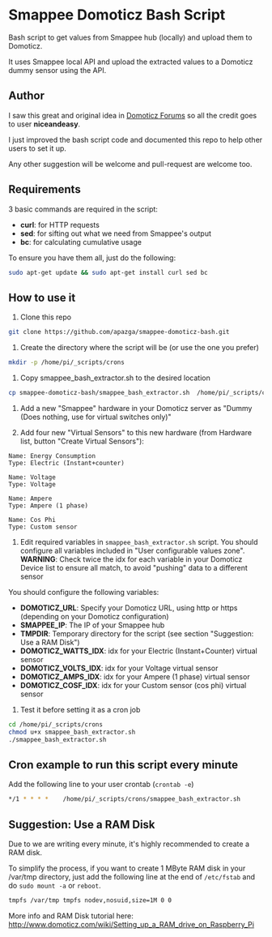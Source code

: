 # Smappee Domoticz Bash Script
Bash script to get values from Smappee hub (locally) and upload them to Domoticz.

It uses Smappee local API and upload the extracted values to a Domoticz dummy sensor using the API.

## Author
I saw this great and original idea in [Domoticz Forums](https://www.domoticz.com/forum/viewtopic.php?f=31&t=7312&hilit=smappee&start=20) so all the credit goes to user **niceandeasy**.

I just improved the bash script code and documented this repo to help other users to set it up.

Any other suggestion will be welcome and pull-request are welcome too.

## Requirements
3 basic commands are required in the script:
* **curl**: for HTTP requests
* **sed**: for sifting out what we need from Smappee's output
* **bc**: for calculating cumulative usage

To ensure you have them all, just do the following:
```bash
sudo apt-get update && sudo apt-get install curl sed bc
```

## How to use it
1. Clone this repo
  ```bash
  git clone https://github.com/apazga/smappee-domoticz-bash.git
  ```

1. Create the directory where the script will be (or use the one you prefer)
  ```bash
  mkdir -p /home/pi/_scripts/crons
  ```

1. Copy smappee_bash_extractor.sh to the desired location
  ```bash
  cp smappee-domoticz-bash/smappee_bash_extractor.sh  /home/pi/_scripts/crons
  ```

1. Add a new "Smappee" hardware in your Domoticz server as "Dummy (Does nothing, use for virtual switches only)"

1. Add four new "Virtual Sensors" to this new hardware (from Hardware list, button "Create Virtual Sensors"):
  ```
  Name: Energy Consumption
  Type: Electric (Instant+counter)

  Name: Voltage
  Type: Voltage

  Name: Ampere
  Type: Ampere (1 phase)

  Name: Cos Phi
  Type: Custom sensor
```

1. Edit required variables in `smappee_bash_extractor.sh` script. You should configure all variables included in "User configurable values zone".
  **WARNING**: Check twice the idx for each variable in your Domoticz Device list to ensure all match, to avoid "pushing" data to a different sensor

  You should configure the following variables:
  * **DOMOTICZ_URL**: Specify your Domoticz URL, using http or https (depending on your Domoticz configuration)
  * **SMAPPEE_IP**: The IP of your Smappee hub
  * **TMPDIR**: Temporary directory for the script (see section "Suggestion: Use a RAM Disk")
  * **DOMOTICZ_WATTS_IDX**: idx for your Electric (Instant+Counter) virtual sensor
  * **DOMOTICZ_VOLTS_IDX**: idx for your Voltage virtual sensor
  * **DOMOTICZ_AMPS_IDX**: idx for your Ampere (1 phase) virtual sensor
  * **DOMOTICZ_COSF_IDX**: idx for your Custom sensor (cos phi) virtual sensor

1. Test it before setting it as a cron job
  ```bash
  cd /home/pi/_scripts/crons
  chmod u+x smappee_bash_extractor.sh
  ./smappee_bash_extractor.sh
  ```

## Cron example to run this script every minute
Add the following line to your user crontab (`crontab -e`)
```bash
*/1 * * * *    /home/pi/_scripts/crons/smappee_bash_extractor.sh
```

## Suggestion: Use a RAM Disk
Due to we are writing every minute, it's highly recommended to create a RAM disk.

To simplify the process, if you want to create 1 MByte RAM disk in your /var/tmp directory, just add the following line at the end of `/etc/fstab` and do `sudo mount -a` or `reboot`.

```bash
tmpfs /var/tmp tmpfs nodev,nosuid,size=1M 0 0
```

More info and RAM Disk tutorial here: http://www.domoticz.com/wiki/Setting_up_a_RAM_drive_on_Raspberry_Pi

